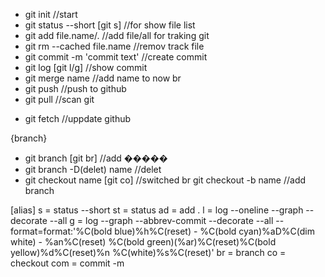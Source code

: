 * git init //start
* git status --short [git s] //for show file list
* git add file.name/. //add file/all for traking git
* git rm --cached file.name //remov track file
* git commit -m 'commit text' //create commit
* git log [git l/g] //show commit
* git merge name //add name to now br
* git push //push to github
* git pull //scan git
- git fetch //uppdate github


{branch}
* git branch [git br] //add �����
* git branch -D(delet) name //delet
* git checkout name [git co] //switched br 
	git checkout -b name //add branch


[alias]
s = status --short
st = status
ad = add .
l = log --oneline --graph --decorate --all
g = log --graph --abbrev-commit --decorate --all --format=format:'%C(bold blue)%h%C(reset) - %C(bold cyan)%aD%C(dim white) - %an%C(reset) %C(bold green)(%ar)%C(reset)%C(bold yellow)%d%C(reset)%n %C(white)%s%C(reset)'
br = branch
co = checkout
com = commit -m